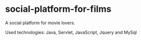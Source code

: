 # social-platform-for-films
A social platform for movie lovers.

Used technologies: Java, Servlet, JavaScript, Jquery and MySql
